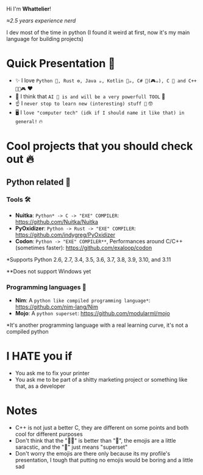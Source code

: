 Hi I'm **Whattelier**!

*≈2.5 years experience nerd*

I dev most of the time in python (I found it weird at first, now it's my main language for building projects)

# Quick Presentation 👋
- ✨ I love `Python 🐍, Rust ⚙️, Java ☕, Kotlin 💪☕, C# 🥸(🎮☕), C 👴 and C++ 💪👴🎮` ❤️
- 👀 I think that `AI 🤖 is and will be a very powerfull TOOL` 💪
- ☝️ I `never stop to learn new (interesting) stuff 📖` 🤓
- 🖥️ I `love "computer tech" (idk if I should name it like that) in general!` 🔥

# Cool projects that you should check out 🔥
## Python related 🐍
### Tools 🛠️
- **Nuitka**: `Python* -> C -> "EXE" COMPILER`: https://github.com/Nuitka/Nuitka
- **PyOxidizer**: `Python -> Rust -> "EXE" COMPILER`: https://github.com/indygreg/PyOxidizer
- **Codon**: `Python -> "EXE" COMPILER**`, Performances around C/C++ (sometimes faster): https://github.com/exaloop/codon

*Supports Python 2.6, 2.7, 3.4, 3.5, 3.6, 3.7, 3.8, 3.9, 3.10, and 3.11

**Does not support Windows yet

### Programming languages 💬
- **Nim**: A `python like compiled programming language*`: https://github.com/nim-lang/Nim
- **Mojo**: A `python superset`: https://github.com/modularml/mojo

*It's another programming language with a real learning curve, it's not a compiled python

# I **HATE** you if
- You ask me to fix your printer
- You ask me to be part of a shitty marketing project or something like that, as a developer

# Notes
- C++ is not just a better C, they are different on some points and both cool for different purposes
- Don't think that the "💪👴" is better than "👴", the emojis are a little saracstic, and the "💪" just means "superset"
- Don't worry the emojis are there only because its my profile's presentation, I tough that putting no emojis would be boring and a little sad
